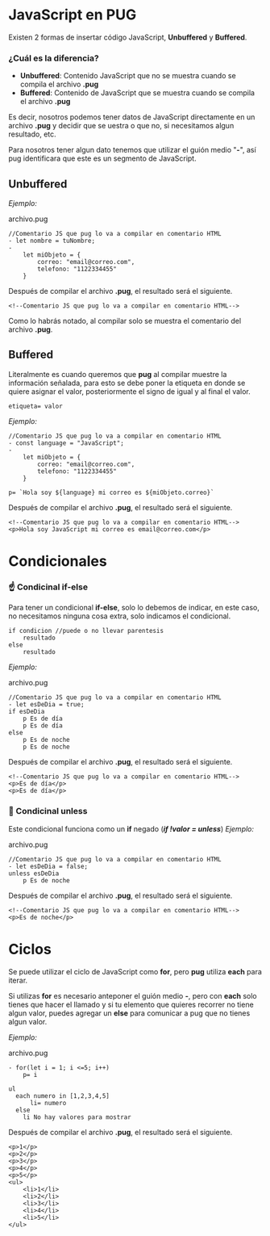 # JavaScript en PUG
Existen 2 formas de insertar código JavaScript, **Unbuffered** y **Buffered**.

### ¿Cuál es la diferencia?
 - **Unbuffered**: Contenido JavaScript que no se muestra cuando se compila el archivo **.pug**
 - **Buffered**: Contenido de JavaScript que se muestra cuando se compila el archivo **.pug**

Es decir, nosotros podemos tener datos de JavaScript directamente en un archivo **.pug** y decidir que se uestra o que no, si necesitamos algun resultado, etc.

Para nosotros tener algun dato tenemos que utilizar el guión medio "**-**", así pug identificara que este es un segmento de JavaScript. 

## **Unbuffered**
*Ejemplo:*

archivo.pug
```
//Comentario JS que pug lo va a compilar en comentario HTML
- let nombre = tuNombre;
-
    let miObjeto = {
        correo: "email@correo.com",
        telefono: "1122334455"
    }
```
Después de compilar el archivo **.pug**, el resultado será el siguiente.
```
<!--Comentario JS que pug lo va a compilar en comentario HTML-->
```

Como lo habrás notado, al compilar solo se muestra el comentario del archivo **.pug**.

## **Buffered**
Literalmente es cuando queremos que **pug** al compilar muestre la información señalada, para esto se debe poner la etiqueta en donde se quiere asignar el valor, posteriormente el signo de igual y al final el valor.
```
etiqueta= valor
```
*Ejemplo:*
```
//Comentario JS que pug lo va a compilar en comentario HTML
- const language = "JavaScript";
-
    let miObjeto = {
        correo: "email@correo.com",
        telefono: "1122334455"
    }

p= `Hola soy ${language} mi correo es ${miObjeto.correo}`
```
Después de compilar el archivo **.pug**, el resultado será el siguiente.
```
<!--Comentario JS que pug lo va a compilar en comentario HTML-->
<p>Hola soy JavaScript mi correo es email@correo.com</p>
```

# Condicionales
### :point_up: Condicinal **if-else**
Para tener un condicional **if-else**, solo lo debemos de indicar, en este caso, no necesitamos ninguna cosa extra, solo indicamos el condicional.
```
if condicion //puede o no llevar parentesis
    resultado
else
    resultado
```

*Ejemplo:*

archivo.pug
```
//Comentario JS que pug lo va a compilar en comentario HTML
- let esDeDia = true;
if esDeDia
    p Es de día
    p Es de día
else
    p Es de noche
    p Es de noche
```
Después de compilar el archivo **.pug**, el resultado será el siguiente.
```
<!--Comentario JS que pug lo va a compilar en comentario HTML-->
<p>Es de día</p>
<p>Es de día</p>
```
### :small_red_triangle_down: Condicinal **unless**
Este condicional funciona como un **if** negado (***if !valor = unless***)
*Ejemplo:*

archivo.pug
```
//Comentario JS que pug lo va a compilar en comentario HTML
- let esDeDia = false;
unless esDeDia
    p Es de noche
```
Después de compilar el archivo **.pug**, el resultado será el siguiente.
```
<!--Comentario JS que pug lo va a compilar en comentario HTML-->
<p>Es de noche</p>
```

# Ciclos
Se puede utilizar el ciclo de JavaScript como **for**, pero **pug** utiliza **each** para iterar.

Si utilizas **for** es necesario anteponer el guión medio **-**, pero con **each** solo tienes que hacer el llamado y si tu elemento que quieres recorrer no tiene algun valor, puedes agregar un **else** para comunicar a pug que no tienes algun valor.

*Ejemplo:*

archivo.pug
```
- for(let i = 1; i <=5; i++)
    p= i

ul
  each numero in [1,2,3,4,5]
      li= numero
  else
    li No hay valores para mostrar
```
Después de compilar el archivo **.pug**, el resultado será el siguiente.
```
<p>1</p>
<p>2</p>
<p>3</p>
<p>4</p>
<p>5</p>
<ul>
    <li>1</li>
    <li>2</li>
    <li>3</li>
    <li>4</li>
    <li>5</li>
</ul>
```